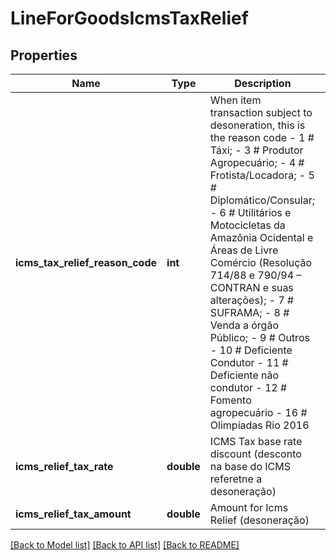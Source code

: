 # LineForGoodsIcmsTaxRelief

## Properties
Name | Type | Description | Notes
------------ | ------------- | ------------- | -------------
**icms_tax_relief_reason_code** | **int** | When item transaction subject to desoneration, this is the reason code - 1 # Táxi; - 3 # Produtor Agropecuário; - 4 # Frotista/Locadora; - 5 # Diplomático/Consular; - 6 # Utilitários e Motocicletas da Amazônia Ocidental e Áreas de Livre Comércio (Resolução 714/88 e 790/94 – CONTRAN e suas alterações); - 7 # SUFRAMA; - 8 # Venda a órgão Público; - 9 # Outros - 10 # Deficiente Condutor - 11 # Deficiente não condutor - 12 # Fomento agropecuário - 16 # Olimpíadas Rio 2016 | 
**icms_relief_tax_rate** | **double** | ICMS Tax base rate discount  (desconto na base do ICMS referetne a desoneração) | [optional] 
**icms_relief_tax_amount** | **double** | Amount for Icms Relief (desoneração) | [optional] 

[[Back to Model list]](../README.md#documentation-for-models) [[Back to API list]](../README.md#documentation-for-api-endpoints) [[Back to README]](../README.md)


